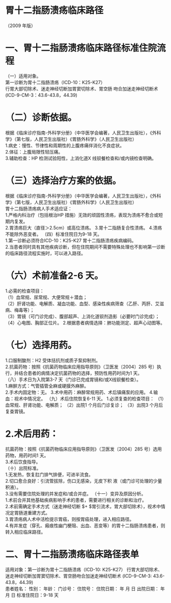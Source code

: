 # 胃十二指肠溃疡临床路径  
（2009 年版）  
# 一、胃十二指肠溃疡临床路径标准住院流程  
（一）适用对象。  
第一诊断为胃十二指肠溃疡（ICD-10：K25-K27）  
行胃大部切除术、迷走神经切断加胃窦切除术、胃空肠 吻合加迷走神经切断术(ICD-9-CM-3：43.6-43.8，44.39)  
# （二）诊断依据。  
根据《临床诊疗指南-外科学分册》（中华医学会编著，人民卫生出版社），《外科学》（第七版，人民卫生出版社）《胃肠外科学》（人民卫生出版社）  
1.病史：慢性、节律性和周期性的上腹疼痛伴消化不良症状。  
2.体征：上腹局限性轻压痛。  
3.辅助检查：HP 检测试验阳性，上消化道X 线钡餐检查和/或内镜检查明确。  
# （三）选择治疗方案的依据。  
根据《临床诊疗指南-外科学分册》（中华医学会编著，人民卫生出版社），《外科学》（第七版，人民卫生出版社）《胃肠外科学》（人民卫生出版社）  
胃十二指肠溃疡病人手术适应证：  
1.严格内科治疗（包括根治HP 措施）无效的顽固性溃疡，表现为溃疡不愈合或短期内复发。  
2.胃溃疡巨大（直径＞2.5cm）或高位溃疡。 3.胃十二指肠复合性溃疡。 4.溃疡不能除外恶变者。 （四）标准住院日为9-18 天。  
1.第一诊断必须符合ICD-10：K25-K27 胃十二指肠溃疡疾病编码。  
2.当患者同时具有其他疾病诊断，但在住院期间不需要特殊处理也不影响第一诊断的临床路径流程实施时，可以进入路径。  
# （六）术前准备2-6 天。  
1.必需的检查项目：  
（1）血常规、尿常规、大便常规＋潜血；  
（2）肝肾功能、电解质、凝血功能、血型、感染性疾病筛查（乙肝、丙肝、艾滋病、梅毒等）；  
（3）胃镜（可门诊完成）、腹部超声、上消化道钡剂造影（必要时门诊完成）；  
（4）心电图、胸部正位片。           2.根据患者病情选择：肺功能测定、超声心动图等。  
# （七）选择用药。  
1.口服制酸剂：H2 受体拮抗剂或质子泵抑制剂。  
2.抗菌药物：按照《抗菌药物临床应用指导原则》（卫医发〔2004〕285 号）执行，并结合患者的病情决定抗菌药物的选择，预防性用药时间为1 天。  
（八）手术日为入院第3-7 天（门诊已完成胃镜和/或X线钡餐检查）。  
1.麻醉方式：气管插管全麻或硬膜外麻醉。  
2.手术内固定物：无。  3.术中用药：麻醉常规用药、术后镇痛泵的应用。 4.输血：视术中情况定。 （九）术后住院恢复6-11 天。 1.必须复查的检查项目： （1）血常规、肝肾功能、电解质； （2）出院1 个月后门诊复诊； （3）出院3 个月后复查胃镜。  
# 2.术后用药：  
抗菌药物：按照《抗菌药物临床应用指导原则》（卫医发〔2004〕285 号）选用药物，用药时间1 天。  
3.术后饮食指导。  
（十）出院标准。  
1.无发热，恢复肛门排气排便，可进半流食。  
2.切口愈合良好：引流管拔除，伤口无感染，无皮下积 液（或门诊可处理的少量积液）。  
3.没有需要住院处理的并发症和/或合并症。 （十一）变异及原因分析。  
1.术前合并其他基础疾病影响手术的患者，需要进行相关的诊断和治疗。  
2.术前需确定手术方式（迷走神经切断 $+ $胃引流术，胃大部切除术），视术中情况定胃肠道重建方式。  
3.胃溃疡病人术中活检提示胃癌，则按胃癌处理，进入相应路径。  
4.有并发症（穿孔、瘢痕性幽门梗阻、出血、恶变等）的胃十二指肠溃疡患者，则转入相应临床路径。  
# 二、胃十二指肠溃疡临床路径表单  
适用对象：第一诊断为胃十二指肠溃疡（ICD-10: K25-K27） 行胃大部切除术、迷走神经切断加胃窦切除术、胃空肠吻合加迷走神经切断术 (ICD-9-CM-3: 43.6-43.8，44.39)  
患者姓名：       性别：    年龄：    门诊号：        住院号：           住院日期：    年  月  日     出院日期：    年  月  日   标准住院日：9-18 天  
